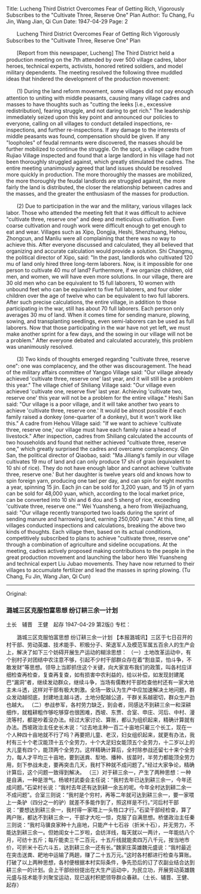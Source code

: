 Title: Lucheng Third District Overcomes Fear of Getting Rich, Vigorously Subscribes to the "Cultivate Three, Reserve One" Plan
Author: Tu Chang, Fu Jin, Wang Jian, Qi Cun
Date: 1947-04-29
Page: 2

　　Lucheng Third District Overcomes Fear of Getting Rich
    Vigorously Subscribes to the "Cultivate Three, Reserve One" Plan

　　[Report from this newspaper, Lucheng] The Third District held a production meeting on the 7th attended by over 500 village cadres, labor heroes, technical experts, activists, honored retired soldiers, and model military dependents. The meeting resolved the following three muddled ideas that hindered the development of the production movement:

　　(1) During the land reform movement, some villages did not pay enough attention to uniting with middle peasants, causing many village cadres and masses to have thoughts such as "cutting the leeks [i.e., excessive redistribution], fearing struggle, and not daring to get rich." The leadership immediately seized upon this key point and announced our policies to everyone, calling on all villages to conduct detailed inspections, re-inspections, and further re-inspections. If any damage to the interests of middle peasants was found, compensation should be given. If any "loopholes" of feudal remnants were discovered, the masses should be further mobilized to continue the struggle. On the spot, a village cadre from Rujiao Village inspected and found that a large landlord in his village had not been thoroughly struggled against, which greatly stimulated the cadres. The entire meeting unanimously agreed that land issues should be resolved more quickly in production. The more thoroughly the masses are mobilized, the more thoroughly the feudal landlords are struggled against, the more fairly the land is distributed, the closer the relationship between cadres and the masses, and the greater the enthusiasm of the masses for production.

　　(2) Due to participation in the war and the military, various villages lack labor. Those who attended the meeting felt that it was difficult to achieve "cultivate three, reserve one" and deep and meticulous cultivation. Even coarse cultivation and rough work were difficult enough to get enough to eat and wear. Villages such as Xipo, Dongjia, Heshi, Shenzhuang, Hehou, Zhongcun, and Manliu were all complaining that there was no way to achieve this. After everyone discussed and calculated, they all believed that organizing and accurate calculation would provide a solution. Shi Changmu, the political director of Xipo, said: "In the past, landlords who cultivated 120 mu of land only hired three long-term laborers. Now, is it impossible for one person to cultivate 40 mu of land? Furthermore, if we organize children, old men, and women, we will have even more solutions. In our village, there are 30 old men who can be equivalent to 15 full laborers, 10 women with unbound feet who can be equivalent to five full laborers, and four older children over the age of twelve who can be equivalent to two full laborers. After such precise calculations, the entire village, in addition to those participating in the war, still has about 70 full laborers. Each person only averages 30 mu of land. When it comes time for sending manure, plowing, sowing, and transplanting seedlings, even semi-laborers can be used as full laborers. Now that those participating in the war have not yet left, we must make another sprint for a few days, and the sowing in our village will not be a problem." After everyone debated and calculated accurately, this problem was unanimously resolved.

　　(3) Two kinds of thoughts emerged regarding "cultivate three, reserve one": one was complacency, and the other was discouragement. The head of the military affairs committee of Yangpo Village said: "Our village already achieved 'cultivate three, reserve one' last year, and it will still be a problem this year." The village chief of Shiliang Village said: "Our village even achieved 'cultivate one, reserve five' last year. Achieving 'cultivate two, reserve one' this year will not be a problem for the entire village." Heshi San said: "Our village is a poor village, and it will take another two years to achieve 'cultivate three, reserve one.' It would be almost possible if each family raised a donkey (one-quarter of a donkey), but it won't work like this." A cadre from Hehou Village said: "If we want to achieve 'cultivate three, reserve one,' our village must have each family raise a head of livestock." After inspection, cadres from Shiliang calculated the accounts of two households and found that neither achieved "cultivate three, reserve one," which greatly surprised the cadres and overcame complacency. Qin San, the political director of Qiaobao, said: "Ma Jiliang's family in our village cultivates 19 mu of land and can only produce 17 shi of grain (equivalent to 10 shi of rice). They do not have enough labor and cannot achieve 'cultivate three, reserve one.' But her daughter is twelve years old and knows how to spin foreign yarn, producing one tael per day, and can spin for eight months a year, spinning 15 jin. Each jin can be sold for 3,200 yuan, and 15 jin of yarn can be sold for 48,000 yuan, which, according to the local market price, can be converted into 10 shi and 6 dou and 5 sheng of rice, exceeding 'cultivate three, reserve one.'" Wei Yuansheng, a hero from Weijiazhuang, said: "Our village recently transported two loads during the sprint of sending manure and harrowing land, earning 250,000 yuan." At this time, all villages conducted inspections and calculations, breaking the above two kinds of thoughts. Each village then, based on its actual conditions, competitively subscribed to plans to achieve "cultivate three, reserve one" through a combination of agriculture and sideline occupations. At the meeting, cadres actively proposed making contributions to the people in the great production movement and launching the labor hero Wei Yuansheng and technical expert Liu Jubao movements. They have now returned to their villages to accumulate fertilizer and lead the masses in spring plowing. (Tu Chang, Fu Jin, Wang Jian, Qi Cun)



<hr /> 

Original: 


### 潞城三区克服怕富思想  纷订耕三余一计划
土长　辅晋　王健　起存
1947-04-29
第2版()
专栏：

　　潞城三区克服怕富思想
    纷订耕三余一计划
    【本报潞城讯】三区于七日召开的村干部、劳动英雄、技术能手、积极分子、荣退军人及模范军属五百余人的生产会上，解决了如下三个妨碍开展生产运动的糊涂思想：
    （一）土地改革运动中，有个别村子对团结中农注意不够，引起不少村干部群众存在着“割韭菜，怕斗争，不敢发财”等思想。领导上当即抓住这个关键，向大家宣布我们的政策，叫各村应详细检查再检查，复查再复查，如有损害中农利益的，给以补偿，如发现封建尾巴“漏洞”者，继续发动群众，继续斗争，当场有儒教村干部检查他村还有一家大地主未斗透，这样对干部有极大刺激。全场一致认为生产中应加速解决土地问题，群众发动越彻底，封建地主越斗透，土地分配越公道，干群关系越密切，群众生产劲也越大。
    （二）参战参军，各村劳力缺乏，到会者，同感达不到耕三余一和深耕细作，就粗耕粗作够吃够穿也很困难，西坡、东贾、合室、申庄、河后、中村、漫流等村，都是吵着没办法。经过大家讨论、算账，都认为组织起来，精确计算就有办法。西坡政治主任史长木说：“过去地主种一百二十亩地只雇三个长工，现在一个人种四十亩地就不行了吗？再要把儿童、老汉，妇女组织起来，就更有办法，我村有三十个老汉能顶十五个全劳力，十个大足妇女能顶五个全劳力，十二岁以上的大儿童有四个，能顶两个全劳力。这样精确计算后，全村除参战还留七十来个全劳力，每人才平均三十亩地，要到送粪、犁地、播种、拔苗时，半劳力都能顶全劳力用，刻下参战未走，要再突击几天，我村下种就不成问题了。”经过大家争论，精确计算后，这个问题一致得到解决。
    （三）对于耕三余一，产生了两种思想：一种是自满，一种是泄气。杨坡村武委会主任说：“我村去年已达到耕三余一，今年还成问题。”石梁村长说：“我村去年还有达到耕一余五的呢。今年全村达到耕二余一不成问题”。合室三则说：“我村是个穷村，再等二年就可达到耕三余一，要一家喂上一条驴（四分之一的驴）就差不多能作到了，照这样是不行。”河后村干部说：“要想达到耕三余一，我村得一家喂上一头牲口才行。”石梁干部经检查，算了两户账，都达不到耕三余一，干部才大吃一惊，克服了自满思想。桥堡政治主任秦三则说：“我村马骥良家种十九亩地，只能产十七石谷（折米十石），并无劳力，不能达到耕三余一。但她闺女十二岁啦，会纺洋线，每天就以一两计，一年能纺八个月，可纺十五斤；每斤能卖三千二百元，十五斤线就能卖四万八千元，按当地市价，可折米十石六斗五，达到耕三余一还有长。”魏家庄英雄魏元盛说：“我村最近在突击送粪、耙地中运输了两趟，赚了二十五万元。”这时各村都进行检查与算账。打破了以上两种思想，各村便根据本村实际条件，争先恐后的订了农副业结合达到耕三余一的计划。会上干部纷纷提出在大生产运动中，为民立功，开展劳动英雄魏元盛与技术能手刘聚宝运动，现已返村积肥领导群众春耕。（土长、辅晋、王健、起存）
